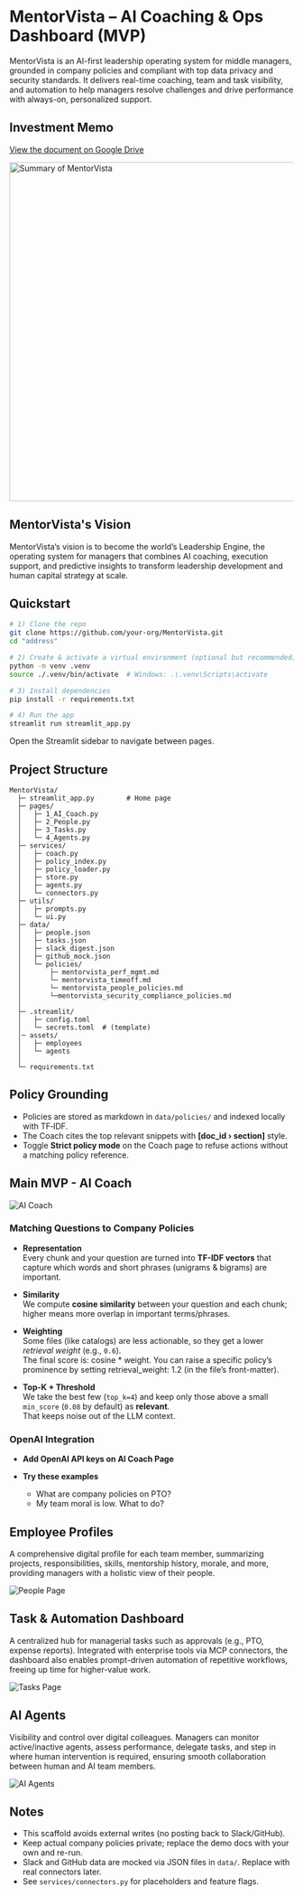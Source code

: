 # MentorVista – AI Coaching & Ops Dashboard (MVP)

MentorVista is an AI-first leadership operating system for middle managers, grounded in company policies and compliant with top data privacy and security standards. It delivers real-time coaching, team and task visibility, and automation to help managers resolve challenges and drive performance with always-on, personalized support.

## Investment Memo


[View the document on Google Drive](https://drive.google.com/drive/folders/1sQG7epXyBiepEbmqmlICsUXoJRvYasJj?usp=sharing)


<!--
[View the document on Docsend](https://docsend.com/v/n2rzg/mentorvista)

[View the document on Docsend](https://docsend.com/view/hztcxxdqj5rzukw5)

File is available here: [MentorVista Investment Memo](https://drive.google.com/drive/folders/1sQG7epXyBiepEbmqmlICsUXoJRvYasJj?usp=sharing)

<iframe src="https://docsend.com/view/ehzrt4xs3p63c5ip" allow="fullscreen" width="640" height="480"></iframe>


-->

<img src="./assets/summary_image.png" alt="Summary of MentorVista" width="600"/>

<!--
![Alt text](./assets/summary_image.png)
-->

## MentorVista's Vision
MentorVista’s vision is to become the world’s Leadership Engine, the operating system for managers that combines AI coaching, execution support, and predictive insights to transform leadership development and human capital strategy at scale.

## Quickstart

```bash
# 1) Clone the repo 
git clone https://github.com/your-org/MentorVista.git
cd "address"

# 2) Create & activate a virtual environment (optional but recommended)
python -m venv .venv
source ./.venv/bin/activate  # Windows: .\.venv\Scripts\activate

# 3) Install dependencies
pip install -r requirements.txt

# 4) Run the app
streamlit run streamlit_app.py
```

Open the Streamlit sidebar to navigate between pages.

## Project Structure
```
MentorVista/
  ├─ streamlit_app.py        # Home page
  ├─ pages/
  │   ├─ 1_AI_Coach.py
  │   ├─ 2_People.py
  │   ├─ 3_Tasks.py
  │   └─ 4_Agents.py
  ├─ services/
  │   ├─ coach.py
  │   ├─ policy_index.py
  │   ├─ policy_loader.py
  │   ├─ store.py
  │   ├─ agents.py
  │   └─ connectors.py
  ├─ utils/
  │   ├─ prompts.py
  │   └─ ui.py
  ├─ data/
  │   ├─ people.json
  │   ├─ tasks.json
  │   ├─ slack_digest.json
  │   ├─ github_mock.json
  │   └─ policies/
  │       ├─ mentorvista_perf_mgmt.md
  │       └─ mentorvista_timeoff.md
  │       └─ mentorvista_people_policies.md
  │       └─mentorvista_security_compliance_policies.md
  │
  ├─ .streamlit/
  │   ├─ config.toml
  │   └─ secrets.toml  # (template)
  │─ assets/
  │   ├─ employees
  │   └─ agents
  │
  └─ requirements.txt
```

## Policy Grounding

- Policies are stored as markdown in `data/policies/` and indexed locally with TF‑IDF.
- The Coach cites the top relevant snippets with **[doc_id › section]** style.
- Toggle **Strict policy mode** on the Coach page to refuse actions without a matching policy reference.

## Main MVP - AI Coach
<!--
<img src="./assets/AI_Coach.png" alt="AI Coach" width="600"/>
-->

![AI Coach](./assets/AI_coach.png)

### Matching Questions to Company Policies

- **Representation**  
  Every chunk and your question are turned into **TF-IDF vectors** that capture which words and short phrases (unigrams & bigrams) are important.

- **Similarity**  
  We compute **cosine similarity** between your question and each chunk; higher means more overlap in important terms/phrases.

- **Weighting**  
  Some files (like catalogs) are less actionable, so they get a lower *retrieval weight* (e.g., `0.6`).  
  The final score is:  cosine * weight. 
  You can raise a specific policy’s prominence by setting retrieval_weight: 1.2 (in the file’s front-matter).

- **Top-K + Threshold**  
We take the best few (`top_k=4`) and keep only those above a small `min_score` (`0.08` by default) as **relevant**.  
That keeps noise out of the LLM context. 

### OpenAI Integration 
- **Add OpenAI API keys on AI Coach Page** 

- **Try these examples** 
  - What are company policies on PTO?
  - My team moral is low. What to do?


## Employee Profiles
 A comprehensive digital profile for each team member, summarizing projects, responsibilities, skills, mentorship history, morale, and more, providing managers with a holistic view of their people.

![People Page](./assets/ppl.png)

## Task & Automation Dashboard
A centralized hub for managerial tasks such as approvals (e.g., PTO, expense reports). Integrated with enterprise tools via MCP connectors, the dashboard also enables prompt-driven automation of repetitive workflows, freeing up time for higher-value work.

![Tasks Page](./assets/tasks.png)

## AI Agents 
Visibility and control over digital colleagues. Managers can monitor active/inactive agents, assess performance, delegate tasks, and step in where human intervention is required, ensuring smooth collaboration between human and AI team members.

![AI Agents](./assets/AI_agents.png)


## Notes
- This scaffold avoids external writes (no posting back to Slack/GitHub).
- Keep actual company policies private; replace the demo docs with your own and re-run.
- Slack and GitHub data are mocked via JSON files in `data/`. Replace with real connectors later.
- See `services/connectors.py` for placeholders and feature flags.
